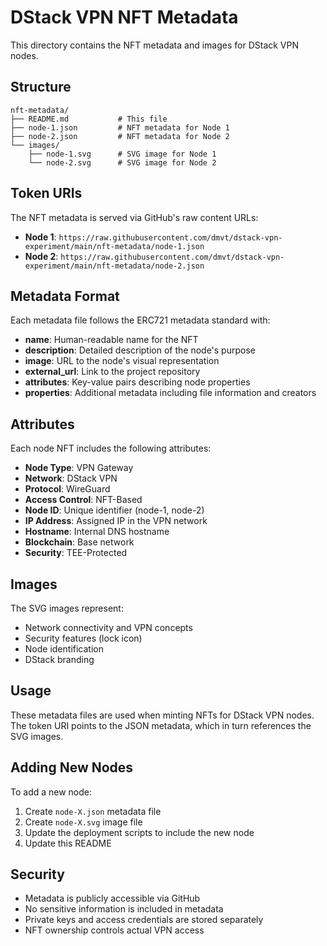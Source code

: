 # DStack VPN NFT Metadata

This directory contains the NFT metadata and images for DStack VPN nodes.

## Structure

```
nft-metadata/
├── README.md           # This file
├── node-1.json         # NFT metadata for Node 1
├── node-2.json         # NFT metadata for Node 2
└── images/
    ├── node-1.svg      # SVG image for Node 1
    └── node-2.svg      # SVG image for Node 2
```

## Token URIs

The NFT metadata is served via GitHub's raw content URLs:

- **Node 1**: `https://raw.githubusercontent.com/dmvt/dstack-vpn-experiment/main/nft-metadata/node-1.json`
- **Node 2**: `https://raw.githubusercontent.com/dmvt/dstack-vpn-experiment/main/nft-metadata/node-2.json`

## Metadata Format

Each metadata file follows the ERC721 metadata standard with:

- **name**: Human-readable name for the NFT
- **description**: Detailed description of the node's purpose
- **image**: URL to the node's visual representation
- **external_url**: Link to the project repository
- **attributes**: Key-value pairs describing node properties
- **properties**: Additional metadata including file information and creators

## Attributes

Each node NFT includes the following attributes:

- **Node Type**: VPN Gateway
- **Network**: DStack VPN
- **Protocol**: WireGuard
- **Access Control**: NFT-Based
- **Node ID**: Unique identifier (node-1, node-2)
- **IP Address**: Assigned IP in the VPN network
- **Hostname**: Internal DNS hostname
- **Blockchain**: Base network
- **Security**: TEE-Protected

## Images

The SVG images represent:
- Network connectivity and VPN concepts
- Security features (lock icon)
- Node identification
- DStack branding

## Usage

These metadata files are used when minting NFTs for DStack VPN nodes. The token URI points to the JSON metadata, which in turn references the SVG images.

## Adding New Nodes

To add a new node:

1. Create `node-X.json` metadata file
2. Create `node-X.svg` image file
3. Update the deployment scripts to include the new node
4. Update this README

## Security

- Metadata is publicly accessible via GitHub
- No sensitive information is included in metadata
- Private keys and access credentials are stored separately
- NFT ownership controls actual VPN access 